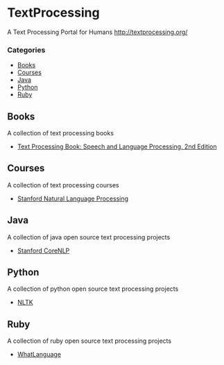 TextProcessing
=======

A Text Processing Portal for Humans http://textprocessing.org/

### Categories

* [Books](#books)
* [Courses](#courses)
* [Java](#java)
* [Python](#python)
* [Ruby](#ruby)

## Books

A collection of text processing books

* [Text Processing Book: Speech and Language Processing, 2nd Edition](http://textprocessing.org/text-processing-book-speech-and-language-processing-2nd-edition)

## Courses

A collection of text processing courses

* [Stanford Natural Language Processing](http://textprocessing.org/text-processing-course-stanford-natural-language-processing)

## Java

A collection of java open source text processing projects

* [Stanford CoreNLP](http://textprocessing.org/open-source-text-processing-project-stanford-corenlp)

## Python

A collection of python open source text processing projects

* [NLTK](http://textprocessing.org/open-source-text-processing-project-nltk)

## Ruby

A collection of ruby open source text processing projects

* [WhatLanguage](http://textprocessing.org/open-source-text-processing-project-whatlanguage)
